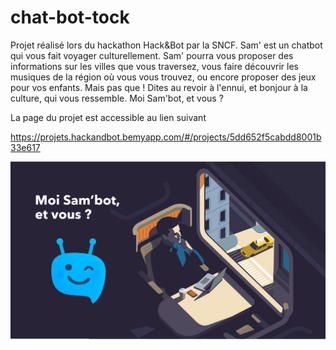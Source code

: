 # chat-bot-tock

Projet réalisé lors du hackathon Hack&Bot par la SNCF.
Sam' est un chatbot qui vous fait voyager culturellement. Sam' pourra vous proposer des informations sur les villes que vous traversez, vous faire découvrir les musiques de la région où vous vous trouvez, ou encore proposer des jeux pour vos enfants. Mais pas que ! Dites au revoir à l'ennui, et bonjour à la culture, qui vous ressemble. Moi Sam'bot, et vous ?


La page du projet est accessible au lien suivant

https://projets.hackandbot.bemyapp.com/#/projects/5dd652f5cabdd8001b33e617

![alt texte](https://github.com/victoraymard/chat-bot-tock/blob/master/imageTrain/other_img/Capture.PNG)
